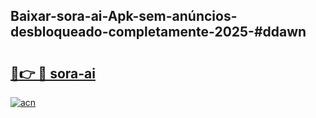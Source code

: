 ## Baixar-sora-ai-Apk-sem-anúncios-desbloqueado-completamente-2025-#ddawn

# <h2><a href="https://ainizakaria.my?title=sora-ai&ref=22M">🔗👉 🔴 sora-ai</a></h2>

[![acn](https://github.com/user-attachments/assets/0f9c940e-d8b0-45ae-aac7-cd30a18b3e1c)](https://ainizakaria.my?title=sora-ai&ref=22M)

